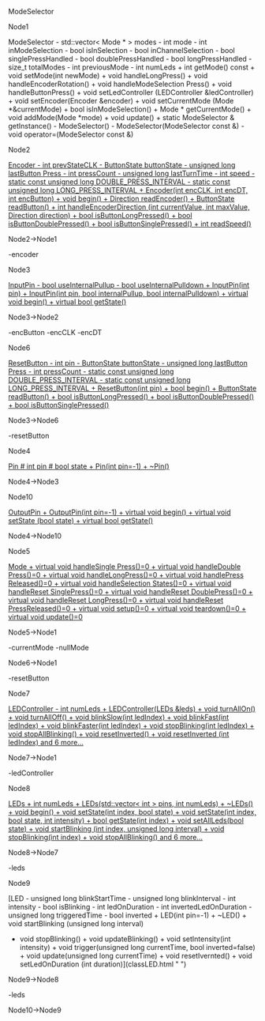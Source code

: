 ModeSelector

Node1

ModeSelector - std::vector\< Mode \* \> modes - int mode - int
inModeSelection - bool isInSelection - bool inChannelSelection - bool
singlePressHandled - bool doublePressHandled - bool longPressHandled -
size\_t totalModes - int previousMode - int numLeds + int getMode()
const + void setMode(int newMode) + void handleLongPress() + void
handleEncoderRotation() + void handleModeSelection Press() + void
handleButtonPress() + void setLedController (LEDController
&ledController) + void setEncoder(Encoder &encoder) + void
setCurrentMode (Mode \*&currentMode) + bool isInModeSelection() + Mode
\* getCurrentMode() + void addMode(Mode \*mode) + void update() + static
ModeSelector & getInstance() - ModeSelector() -
ModeSelector(ModeSelector const &) - void operator=(ModeSelector const
&)

Node2

[Encoder - int prevStateCLK - ButtonState buttonState - unsigned long
lastButton Press - int pressCount - unsigned long lastTurnTime - int
speed - static const unsigned long DOUBLE\_PRESS\_INTERVAL - static
const unsigned long LONG\_PRESS\_INTERVAL + Encoder(int encCLK, int
encDT, int encButton) + void begin() + Direction readEncoder() +
ButtonState readButton() + int handleEncoderDirection (int currentValue,
int maxValue, Direction direction) + bool isButtonLongPressed() + bool
isButtonDoublePressed() + bool isButtonSinglePressed() + int
readSpeed()](classEncoder.html " ")

Node2-\>Node1

-encoder

Node3

[InputPin - bool useInternalPullup - bool useInternalPulldown +
InputPin(int pin) + InputPin(int pin, bool internalPullup, bool
internalPulldown) + virtual void begin() + virtual bool
getState()](classInputPin.html " ")

Node3-\>Node2

-encButton -encCLK -encDT

Node6

[ResetButton - int pin - ButtonState buttonState - unsigned long
lastButton Press - int pressCount - static const unsigned long
DOUBLE\_PRESS\_INTERVAL - static const unsigned long
LONG\_PRESS\_INTERVAL + ResetButton(int pin) + bool begin() +
ButtonState readButton() + bool isButtonLongPressed() + bool
isButtonDoublePressed() + bool
isButtonSinglePressed()](classResetButton.html " ")

Node3-\>Node6

-resetButton

Node4

[Pin \# int pin \# bool state + Pin(int pin=-1) +
\~Pin()](classPin.html " ")

Node4-\>Node3

Node10

[OutputPin + OutputPin(int pin=-1) + virtual void begin() + virtual void
setState (bool state) + virtual bool
getState()](classOutputPin.html " ")

Node4-\>Node10

Node5

[Mode + virtual void handleSingle Press()=0 + virtual void handleDouble
Press()=0 + virtual void handleLongPress()=0 + virtual void handlePress
Released()=0 + virtual void handleSelection States()=0 + virtual void
handleReset SinglePress()=0 + virtual void handleReset DoublePress()=0 +
virtual void handleReset LongPress()=0 + virtual void handleReset
PressReleased()=0 + virtual void setup()=0 + virtual void teardown()=0 +
virtual void update()=0](classMode.html " ")

Node5-\>Node1

-currentMode -nullMode

Node6-\>Node1

-resetButton

Node7

[LEDController - int numLeds + LEDController(LEDs &leds) + void
turnAllOn() + void turnAllOff() + void blinkSlow(int ledIndex) + void
blinkFast(int ledIndex) + void blinkFaster(int ledIndex) + void
stopBlinking(int ledIndex) + void stopAllBlinking() + void
resetInverted() + void resetInverted (int ledIndex) and 6
more\...](classLEDController.html " ")

Node7-\>Node1

-ledController

Node8

[LEDs + int numLeds + LEDs(std::vector\< int \> pins, int numLeds) +
\~LEDs() + void begin() + void setState(int index, bool state) + void
setState(int index, bool state, int intensity) + bool getState(int
index) + void setAllLeds(bool state) + void startBlinking (int index,
unsigned long interval) + void stopBlinking(int index) + void
stopAllBlinking() and 6 more\...](classLEDs.html " ")

Node8-\>Node7

-leds

Node9

[LED - unsigned long blinkStartTime - unsigned long blinkInterval - int
intensity - bool isBlinking - int ledOnDuration - int
invertedLedOnDuration - unsigned long triggeredTime - bool inverted +
LED(int pin=-1) + \~LED() + void startBlinking (unsigned long interval)
+ void stopBlinking() + void updateBlinking() + void setIntensity(int
intensity) + void trigger(unsigned long currentTime, bool
inverted=false) + void update(unsigned long currentTime) + void
resetIvernted() + void setLedOnDuration (int
duration)](classLED.html " ")

Node9-\>Node8

-leds

Node10-\>Node9

[](classModeSelector__coll__graph_org.svg)
